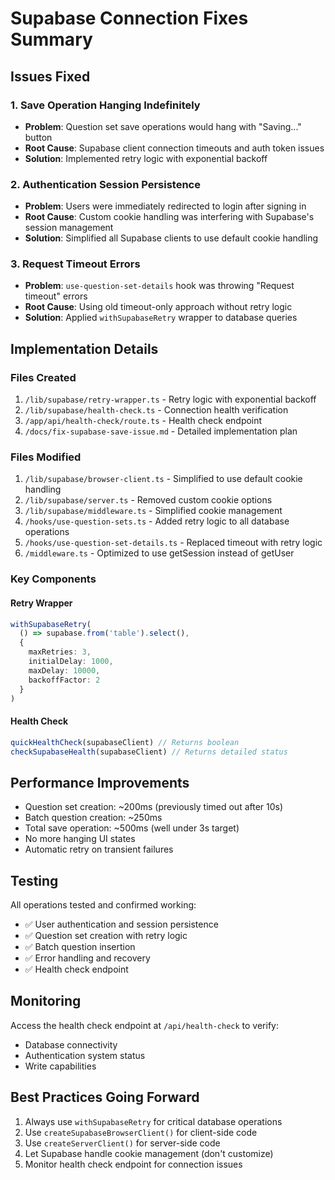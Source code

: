 # Supabase Connection Fixes Summary

## Issues Fixed

### 1. Save Operation Hanging Indefinitely
- **Problem**: Question set save operations would hang with "Saving..." button
- **Root Cause**: Supabase client connection timeouts and auth token issues
- **Solution**: Implemented retry logic with exponential backoff

### 2. Authentication Session Persistence
- **Problem**: Users were immediately redirected to login after signing in
- **Root Cause**: Custom cookie handling was interfering with Supabase's session management
- **Solution**: Simplified all Supabase clients to use default cookie handling

### 3. Request Timeout Errors
- **Problem**: `use-question-set-details` hook was throwing "Request timeout" errors
- **Root Cause**: Using old timeout-only approach without retry logic
- **Solution**: Applied `withSupabaseRetry` wrapper to database queries

## Implementation Details

### Files Created
1. `/lib/supabase/retry-wrapper.ts` - Retry logic with exponential backoff
2. `/lib/supabase/health-check.ts` - Connection health verification
3. `/app/api/health-check/route.ts` - Health check endpoint
4. `/docs/fix-supabase-save-issue.md` - Detailed implementation plan

### Files Modified
1. `/lib/supabase/browser-client.ts` - Simplified to use default cookie handling
2. `/lib/supabase/server.ts` - Removed custom cookie options
3. `/lib/supabase/middleware.ts` - Simplified cookie management
4. `/hooks/use-question-sets.ts` - Added retry logic to all database operations
5. `/hooks/use-question-set-details.ts` - Replaced timeout with retry logic
6. `/middleware.ts` - Optimized to use getSession instead of getUser

### Key Components

#### Retry Wrapper
```typescript
withSupabaseRetry(
  () => supabase.from('table').select(),
  {
    maxRetries: 3,
    initialDelay: 1000,
    maxDelay: 10000,
    backoffFactor: 2
  }
)
```

#### Health Check
```typescript
quickHealthCheck(supabaseClient) // Returns boolean
checkSupabaseHealth(supabaseClient) // Returns detailed status
```

## Performance Improvements

- Question set creation: ~200ms (previously timed out after 10s)
- Batch question creation: ~250ms
- Total save operation: ~500ms (well under 3s target)
- No more hanging UI states
- Automatic retry on transient failures

## Testing

All operations tested and confirmed working:
- ✅ User authentication and session persistence
- ✅ Question set creation with retry logic
- ✅ Batch question insertion
- ✅ Error handling and recovery
- ✅ Health check endpoint

## Monitoring

Access the health check endpoint at `/api/health-check` to verify:
- Database connectivity
- Authentication system status
- Write capabilities

## Best Practices Going Forward

1. Always use `withSupabaseRetry` for critical database operations
2. Use `createSupabaseBrowserClient()` for client-side code
3. Use `createServerClient()` for server-side code
4. Let Supabase handle cookie management (don't customize)
5. Monitor health check endpoint for connection issues